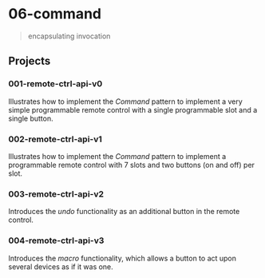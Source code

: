 # 06-command
> encapsulating invocation

## Projects

### 001-remote-ctrl-api-v0
Illustrates how to implement the *Command* pattern to implement a very simple programmable remote control with a single programmable slot and a single button.

### 002-remote-ctrl-api-v1
Illustrates how to implement the *Command* pattern to implement a programmable remote control with 7 slots and two buttons (on and off) per slot.

### 003-remote-ctrl-api-v2
Introduces the *undo* functionality as an additional button in the remote control.

### 004-remote-ctrl-api-v3
Introduces the *macro* functionality, which allows a button to act upon several devices as if it was one.

